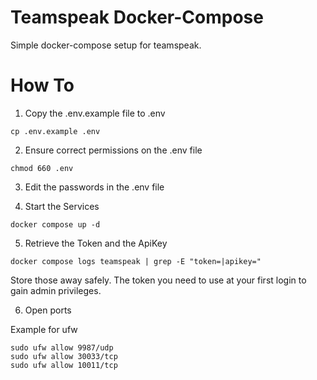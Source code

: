 # Teamspeak Docker-Compose

Simple docker-compose setup for teamspeak.

# How To

1. Copy the .env.example file to .env

```
cp .env.example .env
```

2. Ensure correct permissions on the .env file

```
chmod 660 .env
```

3. Edit the passwords in the .env file

4. Start the Services

```
docker compose up -d
```

5. Retrieve the Token and the ApiKey

```
docker compose logs teamspeak | grep -E "token=|apikey="
```

Store those away safely.
The token you need to use at your first login to gain admin privileges.

6. Open ports

Example for ufw

```
sudo ufw allow 9987/udp
sudo ufw allow 30033/tcp
sudo ufw allow 10011/tcp
```
